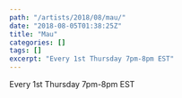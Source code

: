 ```yaml
---
path: "/artists/2018/08/mau/"
date: "2018-08-05T01:38:25Z"
title: "Mau"
categories: []
tags: []
excerpt: "Every 1st Thursday 7pm-8pm EST"
---
```


Every 1st Thursday 7pm-8pm EST